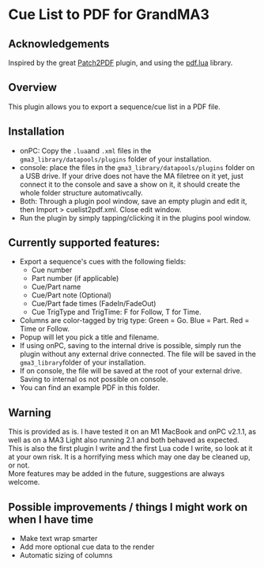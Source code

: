 # Cue List to PDF for GrandMA3

## Acknowledgements
Inspired by the great [Patch2PDF](https://github.com/leonreucher/grandma3-patch2pdf) plugin, and using the [pdf.lua](https://github.com/catseye/pdf.lua) library.

## Overview
This plugin allows you to export a sequence/cue list in a PDF file.

## Installation
- onPC: Copy the `.lua`and `.xml` files in the `gma3_library/datapools/plugins` folder of your installation.
- console: place the files in the `gma3_library/datapools/plugins` folder on a USB drive. If your drive does not have the MA filetree on it yet, just connect it to the console and save a show on it, it should create the whole folder structure automativcally.
- Both: Through a plugin pool window, save an empty plugin and edit it, then Import > cuelist2pdf.xml. Close edit window.
- Run the plugin by simply tapping/clicking it in the plugins pool window.

## Currently supported features:
- Export a sequence's cues with the following fields:
  - Cue number
  - Part number (if applicable)
  - Cue/Part name
  - Cue/Part note (Optional)
  - Cue/Part fade times (FadeIn/FadeOut)
  - Cue TrigType and TrigTime: F for Follow, T for Time. 
- Columns are color-tagged by trig type: Green = Go. Blue = Part. Red = Time or Follow.
- Popup will let you pick a title and filename. 
- If using onPC, saving to the internal drive is possible, simply run the plugin without any external drive connected. The file will be saved in the `gma3_library`folder of your installation.
- If on console, the file will be saved at the root of your external drive. Saving to internal os not possible on console.
- You can find an example PDF in this folder. 

## Warning
This is provided as is. I have tested it on an M1 MacBook and onPC v2.1.1, as well as on a MA3 Light also running 2.1 and both behaved as expected.\
This is also the first plugin I write and the first Lua code I write, so look at it at your own risk. It is a horrifying mess which may one day be cleaned up, or not.\
More features may be added in the future, suggestions are always welcome.

## Possible improvements / things I might work on when I have time
- Make text wrap smarter
- Add more optional cue data to the render
- Automatic sizing of columns


